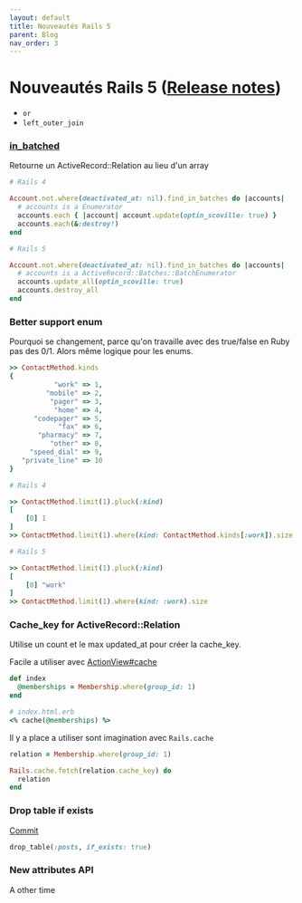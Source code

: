```yaml
---
layout: default
title: Nouveautés Rails 5
parent: Blog
nav_order: 3
---
```


# Nouveautés Rails 5 ([Release notes](https://guides.rubyonrails.org/5_0_release_notes.html))

* `or`
* `left_outer_join`

### [in_batched](https://devdocs.io/rails~5.0/activerecord/batches#method-i-in_batches)

Retourne un ActiveRecord::Relation au lieu d'un array

```ruby
# Rails 4

Account.not.where(deactivated_at: nil).find_in_batches do |accounts|
  # accounts is a Enumerator
  accounts.each { |account| account.update(optin_scoville: true) }
  accounts.each(&:destroy!)
end

# Rails 5

Account.not.where(deactivated_at: nil).find_in_batches do |accounts|
  # accounts is a ActiveRecord::Batches::BatchEnumerator
  accounts.update_all(optin_scoville: true)
  accounts.destroy_all
end
```

### Better support enum

Pourquoi se changement, parce qu'on travaille avec des true/false en Ruby pas des 0/1. Alors même logique pour les enums.

```ruby
>> ContactMethod.kinds
{
           "work" => 1,
         "mobile" => 2,
          "pager" => 3,
           "home" => 4,
      "codepager" => 5,
            "fax" => 6,
       "pharmacy" => 7,
          "other" => 8,
     "speed_dial" => 9,
   "private_line" => 10
}
```

```ruby
# Rails 4

>> ContactMethod.limit(1).pluck(:kind)
[
    [0] 1
]
>> ContactMethod.limit(1).where(kind: ContactMethod.kinds[:work]).size

# Rails 5

>> ContactMethod.limit(1).pluck(:kind)
[
    [0] "work"
]
>> ContactMethod.limit(1).where(kind: :work).size
```

### Cache_key for ActiveRecord::Relation

Utilise un count et le max updated_at pour créer la cache_key.

Facile a utiliser avec [ActionView#cache](https://api.rubyonrails.org/classes/ActionView/Helpers/CacheHelper.html#method-i-cache)

```ruby
def index
  @memberships = Membership.where(group_id: 1)
end

# index.html.erb
<% cache(@memberships) %>
```

Il y a place a utiliser sont imagination avec `Rails.cache`

```ruby
relation = Membership.where(group_id: 1)

Rails.cache.fetch(relation.cache_key) do
  relation
end
```

### Drop table if exists

[Commit](https://github.com/rails/rails/pull/18597/files#diff-1ed2907b3b8f148c2533558a77673ffaR5)

```ruby
drop_table(:posts, if_exists: true)
```

### New attributes API

A other time




